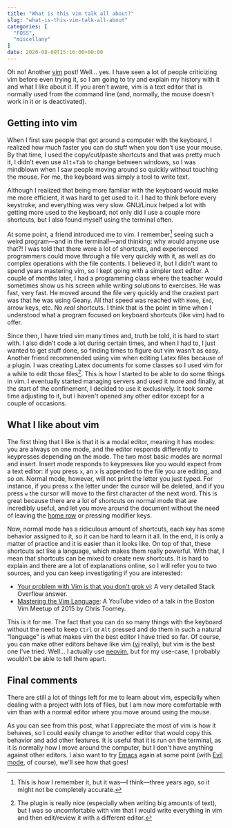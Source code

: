 ```yaml
---
title: "What is this vim talk all about?"
slug: "what-is-this-vim-talk-all-about"
categories: [
  "FOSS",
  "miscellany"
]
date: 2020-08-09T15:16:00+00:00
---
```


Oh no! Another [vim][vim] post! Well... yes. I have seen a lot of people
criticizing vim before even trying it, so I am going to try and explain my
history with it and what I like about it. If you aren't aware, vim is a text
editor that is normally used from the command line (and, normally, the mouse
doesn't work in it or is deactivated).

## Getting into vim

When I first saw people that got around a computer with the keyboard, I realized
how much faster you can do stuff when you don't use your mouse. By that time, I
used the copy/cut/paste shortcuts and that was pretty much it, I didn't even use
`Alt`+`Tab` to change between windows, so I was mindblown when I saw people
moving around so quickly without touching the mouse. For me, the keyboard was
simply a tool to write text.

Although I realized that being more familiar with the keyboard would make me
more efficient, it was hard to get used to it. I had to think before every
keystroke, and everything was very slow. GNU/Linux helped a lot with getting
more used to the keyboard, not only did I use a couple more shortcuts, but I
also found myself using the terminal often.

At some point, a friend introduced me to vim. I remember[^memory] seeing such a
weird program—and in the terminal!—and thinking: why would anyone use that?! I
was told that there were a lot of shortcuts, and experienced programmers could
move through a file very quickly with it, as well as do complex operations with
the file contents. I believed it, but I didn't want to spend years mastering
vim, so I kept going with a simpler text editor. A couple of months later, I had
a programming class where the teacher would sometimes show us his screen while
writing solutions to exercises. He was fast, very fast. He moved around the file
very quickly and the craziest part was that he was using Geany. All that speed
was reached with `Home`, `End`, arrow keys, etc. No *real* shortcuts. I think
that is the point in time when I understood what a program focused on keyboard
shortcuts (like vim) had to offer.

[^memory]: This is how I remember it, but it was—I think—three years ago, so it
  might not be completely accurate.

Since then, I have tried vim many times and, truth be told, it is hard to start
with. I also didn't code a lot during certain times, and when I had to, I just
wanted to get stuff done, so finding times to figure out vim wasn't as easy.
Another friend recommended using vim when editing Latex files because of a
plugin. I was creating Latex documents for some classes so I used vim for a
while to edit those files[^tex]. This is how I started to be able to do some
things in vim. I eventually started managing servers and used it more and
finally, at the start of the confinement, I decided to use it exclusively. It
took some time adjusting to it, but I haven't opened any other editor except for
a couple of occasions.

[^tex]: The plugin is really nice (especially when writing big amounts of text),
  but I was so uncomfortable with vim that I would write everything in vim and
  then edit/review it with a different editor.

## What I like about vim

The first thing that I like is that it is a modal editor, meaning it has modes:
you are always on one mode, and the editor responds differently to keypresses
depending on the mode. The two most basic modes are normal and insert. Insert
mode responds to keypresses like you would expect from a text editor: if you
press `x`, an `x` is appended to the file you are editing, and so on. Normal
mode, however, will not print the letter you just typed. For instance, if you
press `x` the letter under the cursor will be deleted, and if you press `w` the
cursor will move to the first character of the next word. This is great because
there are a lot of shortcuts on normal mode that are incredibly useful, and let
you move around the document without the need of leaving the [home row][hr] or
pressing modifier keys.

Now, normal mode has a ridiculous amount of shortcuts, each key has some
behavior assigned to it, so it can be hard to learn it all. In the end, it is
only a matter of practice and it is easier than it looks like. On top of that,
these shortcuts act like a language, which makes them really powerful. With
that, I mean that shortcuts can be mixed to create new shortcuts. It is hard to
explain and there are a lot of explanations online, so I will refer you to two
sources, and you can keep investigating if you are interested:

- [Your problem with Vim is that you don't grok vi][so]: A very detailed Stack
  Overflow answer.
- [Mastering the Vim Language][yt]: A YouTube video of a talk in the Boston Vim
  Meetup of 2015 by Chris Toomey.

This is it for me. The fact that you can do so many things with the keyboard
without the need to keep `Ctrl` or `Alt` pressed and do them in such a natural
"language" is what makes vim the best editor I have tried so far. Of course, you
can make other editors behave like vim ([vi][vi] really), but vim is the best
one I've tried. Well... I actually use [neovim][nv], but for my use-case, I
probably wouldn't be able to tell them apart.

## Final comments

There are still a lot of things left for me to learn about vim, especially when
dealing with a project with lots of files, but I am now more comfortable with
vim than with a normal editor where you move around using the mouse.

As you can see from this post, what I appreciate the most of vim is how it
behaves, so I could easily change to another editor that would copy this
behavior and add other features. It is useful that it is run on the terminal, as
it is normally how I move around the computer, but I don't have anything against
other editors. I also want to try [Emacs][emacs] again at some point (with [Evil
mode][em], of course), we'll see how that goes!


[vim]: <https://www.vim.org/> "Vim"
[hr]: <https://en.wikipedia.org/wiki/Home_row> "Home row — Wikipedia"
[so]: <https://stackoverflow.com/a/1220118> "What is your most productive shortcut with Vim? — Stack Overflow"
[yt]: <https://www.youtube.com/watch?v=wlR5gYd6um0> "Mastering the Vim Language — Youtube"
[vi]: <https://en.wikipedia.org/wiki/Vi> "Vi — Wikipedia"
[nv]: <https://neovim.io/> "Neovim"
[emacs]: <https://www.gnu.org/software/emacs/> "Emacs"
[em]: <https://www.emacswiki.org/emacs/Evil> "Evil mode — EmacsWiki"
